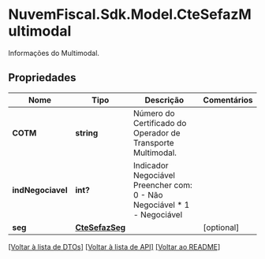# NuvemFiscal.Sdk.Model.CteSefazMultimodal
Informações do Multimodal.

## Propriedades

Nome | Tipo | Descrição | Comentários
------------ | ------------- | ------------- | -------------
**COTM** | **string** | Número do Certificado do Operador de Transporte Multimodal. | 
**indNegociavel** | **int?** | Indicador Negociável  Preencher com: 0 - Não Negociável  * 1 - Negociável | 
**seg** | [**CteSefazSeg**](CteSefazSeg.md) |  | [optional] 

[[Voltar à lista de DTOs]](../README.md#documentation-for-models) [[Voltar à lista de API]](../README.md#documentation-for-api-endpoints) [[Voltar ao README]](../README.md)

